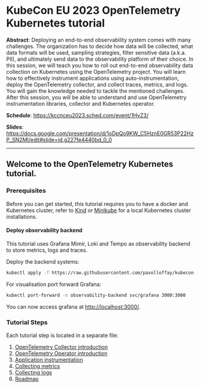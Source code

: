 # KubeCon EU 2023 OpenTelemetry Kubernetes tutorial

__Abstract__:
Deploying an end-to-end observability system comes with many challenges. The organization has to decide how data will be collected, what data formats will be used, sampling strategies, filter sensitive data (a.k.a. PII), and ultimately send data to the observability platform of their choice. In this session, we will teach you how to roll out end-to-end observability data collection on Kubernetes using the OpenTelemetry project. You will learn how to effectively instrument applications using auto-instrumentation, deploy the OpenTelemetry collector, and collect traces, metrics, and logs. You will gain the knowledge needed to tackle the mentioned challenges. After this session, you will be able to understand and use OpenTelemetry instrumentation libraries, collector and Kubernetes operator.

__Schedule__: https://kccnceu2023.sched.com/event/1HyZ3/

__Slides__: https://docs.google.com/presentation/d/1oDpQo9KW_C5HznE0GR53P22HzP_SN2Ml/edit#slide=id.g227fe4440bd_0_0

---

## Welcome to the OpenTelemetry Kubernetes tutorial.

### Prerequisites

Before you can get started, this tutorial requires you to have a docker and Kubernetes cluster, refer to [Kind](https://kind.sigs.k8s.io/docs/user/quick-start/) or [Minikube](https://minikube.sigs.k8s.io/docs/start/) for a local Kubernetes cluster installations.

#### Deploy observability backend

This tutorial uses Grafana Mimir, Loki and Tempo as observability backend to store metrics, logs and traces.

Deploy the backend systems:

```bash
kubectl apply -f https://raw.githubusercontent.com/pavolloffay/kubecon-eu-2023-opentelemetry-kubernetes-tutorial/main/backend/01-backend.yaml
```

For visualisation port forward Grafana:

```bash
kubectl port-forward -n observability-backend svc/grafana 3000:3000
```

You can now access grafana at <http://localhost:3000/>.

### Tutorial Steps

Each tutorial step is located in a separate file:

1. [OpenTelemetry Collector introduction](./01-collector-introduction.md)
1. [OpenTelemetry Operator introduction](./02-operator-introduction.md)
1. [Application instrumentation](./03-app-instrumentation.md)
1. [Collecting metrics](./04-metrics.md)
1. [Collecting logs](./05-logs.md)
1. [Roadmap](./06-roadmap.md)
